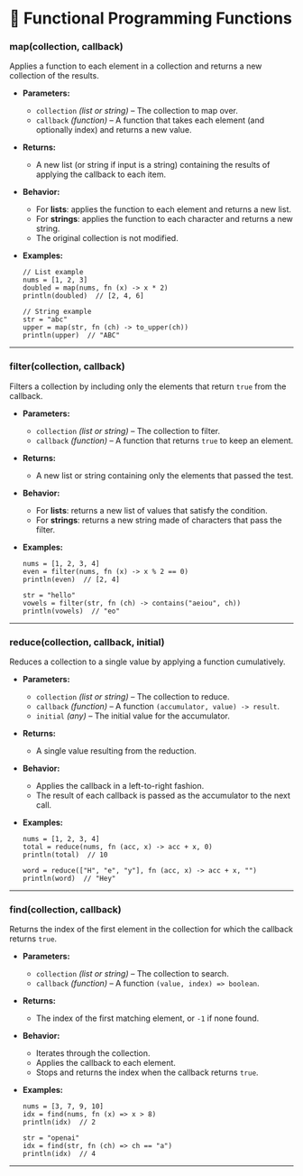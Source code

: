 # 🔁 Functional Programming Functions

### map(collection, callback)

Applies a function to each element in a collection and returns a new collection of the results.

- **Parameters:**

  - `collection` _(list or string)_ – The collection to map over.
  - `callback` _(function)_ – A function that takes each element (and optionally index) and returns a new value.

- **Returns:**

  - A new list (or string if input is a string) containing the results of applying the callback to each item.

- **Behavior:**

  - For **lists**: applies the function to each element and returns a new list.
  - For **strings**: applies the function to each character and returns a new string.
  - The original collection is not modified.

- **Examples:**

  ```piscript
  // List example
  nums = [1, 2, 3]
  doubled = map(nums, fn (x) -> x * 2)
  println(doubled)  // [2, 4, 6]

  // String example
  str = "abc"
  upper = map(str, fn (ch) -> to_upper(ch))
  println(upper)  // "ABC"
  ```

---

### filter(collection, callback)

Filters a collection by including only the elements that return `true` from the callback.

- **Parameters:**

  - `collection` _(list or string)_ – The collection to filter.
  - `callback` _(function)_ – A function that returns `true` to keep an element.

- **Returns:**

  - A new list or string containing only the elements that passed the test.

- **Behavior:**

  - For **lists**: returns a new list of values that satisfy the condition.
  - For **strings**: returns a new string made of characters that pass the filter.

- **Examples:**

  ```piscript
  nums = [1, 2, 3, 4]
  even = filter(nums, fn (x) -> x % 2 == 0)
  println(even)  // [2, 4]

  str = "hello"
  vowels = filter(str, fn (ch) -> contains("aeiou", ch))
  println(vowels)  // "eo"
  ```

---

### reduce(collection, callback, initial)

Reduces a collection to a single value by applying a function cumulatively.

- **Parameters:**

  - `collection` _(list or string)_ – The collection to reduce.
  - `callback` _(function)_ – A function `(accumulator, value) -> result`.
  - `initial` _(any)_ – The initial value for the accumulator.

- **Returns:**

  - A single value resulting from the reduction.

- **Behavior:**

  - Applies the callback in a left-to-right fashion.
  - The result of each callback is passed as the accumulator to the next call.

- **Examples:**

  ```piscript
  nums = [1, 2, 3, 4]
  total = reduce(nums, fn (acc, x) -> acc + x, 0)
  println(total)  // 10

  word = reduce(["H", "e", "y"], fn (acc, x) -> acc + x, "")
  println(word)  // "Hey"
  ```

---

### find(collection, callback)

Returns the index of the first element in the collection for which the callback returns `true`.

- **Parameters:**

  - `collection` _(list or string)_ – The collection to search.
  - `callback` _(function)_ – A function `(value, index) => boolean`.

- **Returns:**

  - The index of the first matching element, or `-1` if none found.

- **Behavior:**

  - Iterates through the collection.
  - Applies the callback to each element.
  - Stops and returns the index when the callback returns `true`.

- **Examples:**

  ```piscript
  nums = [3, 7, 9, 10]
  idx = find(nums, fn (x) => x > 8)
  println(idx)  // 2

  str = "openai"
  idx = find(str, fn (ch) => ch == "a")
  println(idx)  // 4
  ```

---